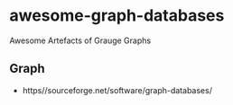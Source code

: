 # awesome-graph-databases
Awesome Artefacts of Grauge Graphs

## Graph
- https//sourceforge.net/software/graph-databases/

##
